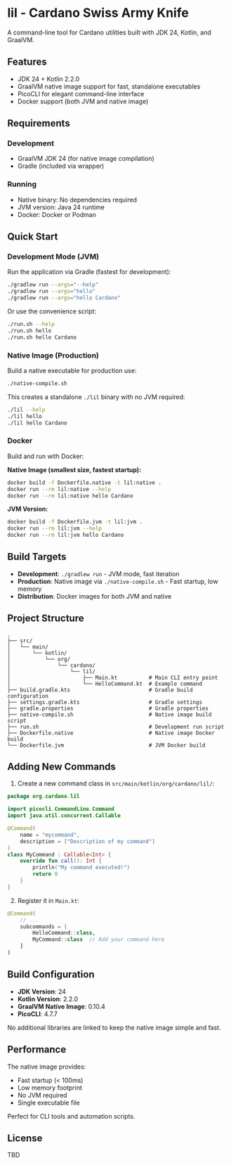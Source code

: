 # lil - Cardano Swiss Army Knife

A command-line tool for Cardano utilities built with JDK 24, Kotlin, and GraalVM.

## Features

- JDK 24 + Kotlin 2.2.0
- GraalVM native image support for fast, standalone executables
- PicoCLI for elegant command-line interface
- Docker support (both JVM and native image)

## Requirements

### Development
- GraalVM JDK 24 (for native image compilation)
- Gradle (included via wrapper)

### Running
- Native binary: No dependencies required
- JVM version: Java 24 runtime
- Docker: Docker or Podman

## Quick Start

### Development Mode (JVM)

Run the application via Gradle (fastest for development):

```bash
./gradlew run --args="--help"
./gradlew run --args="hello"
./gradlew run --args="hello Cardano"
```

Or use the convenience script:

```bash
./run.sh --help
./run.sh hello
./run.sh hello Cardano
```

### Native Image (Production)

Build a native executable for production use:

```bash
./native-compile.sh
```

This creates a standalone `./lil` binary with no JVM required:

```bash
./lil --help
./lil hello
./lil hello Cardano
```

### Docker

Build and run with Docker:

**Native Image (smallest size, fastest startup):**
```bash
docker build -f Dockerfile.native -t lil:native .
docker run --rm lil:native --help
docker run --rm lil:native hello Cardano
```

**JVM Version:**
```bash
docker build -f Dockerfile.jvm -t lil:jvm .
docker run --rm lil:jvm --help
docker run --rm lil:jvm hello Cardano
```

## Build Targets

- **Development**: `./gradlew run` - JVM mode, fast iteration
- **Production**: Native image via `./native-compile.sh` - Fast startup, low memory
- **Distribution**: Docker images for both JVM and native

## Project Structure

```
.
├── src/
│   └── main/
│       └── kotlin/
│           └── org/
│               └── cardano/
│                   └── lil/
│                       ├── Main.kt          # Main CLI entry point
│                       └── HelloCommand.kt  # Example command
├── build.gradle.kts                         # Gradle build configuration
├── settings.gradle.kts                      # Gradle settings
├── gradle.properties                        # Gradle properties
├── native-compile.sh                        # Native image build script
├── run.sh                                   # Development run script
├── Dockerfile.native                        # Native image Docker build
└── Dockerfile.jvm                           # JVM Docker build
```

## Adding New Commands

1. Create a new command class in `src/main/kotlin/org/cardano/lil/`:

```kotlin
package org.cardano.lil

import picocli.CommandLine.Command
import java.util.concurrent.Callable

@Command(
    name = "mycommand",
    description = ["Description of my command"]
)
class MyCommand : Callable<Int> {
    override fun call(): Int {
        println("My command executed!")
        return 0
    }
}
```

2. Register it in `Main.kt`:

```kotlin
@Command(
    // ...
    subcommands = [
        HelloCommand::class,
        MyCommand::class  // Add your command here
    ]
)
```

## Build Configuration

- **JDK Version**: 24
- **Kotlin Version**: 2.2.0
- **GraalVM Native Image**: 0.10.4
- **PicoCLI**: 4.7.7

No additional libraries are linked to keep the native image simple and fast.

## Performance

The native image provides:
- Fast startup (< 100ms)
- Low memory footprint
- No JVM required
- Single executable file

Perfect for CLI tools and automation scripts.

## License

TBD
